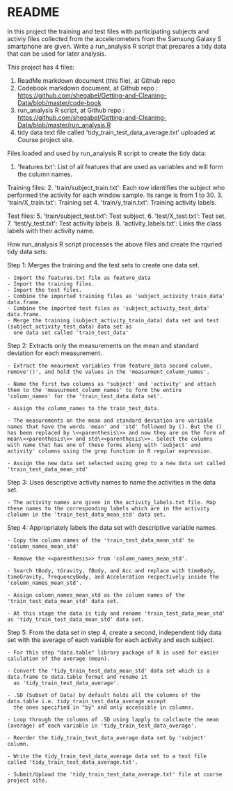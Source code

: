 
README
====================================================

In this project the training and test files with participating subjects and activiy files collected from the accelerometers 
from the Samsung Galaxy S smartphone are given. Write a run_analysis R script that prepares a tidy data that can be used for later analysis.

This project has 4 files:

1. ReadMe markdown document (this file),  at Github repo
2. Codebook markdown document,  at Github repo : https://github.com/shegabel/Getting-and-Cleaning-Data/blob/master/code-book
3. run_analysis R script, at Github repo : https://github.com/shegabel/Getting-and-Cleaning-Data/blob/master/run_analysis.R
4. tidy data text file called 'tidy_train_test_data_average.txt' uploaded at Course project site. 


Files loaded and used by run_analysis R script to create the tidy data:

 1. 'features.txt': List of all features that are used as variables and will form the column names.
 
 Training files:
 2. 'train/subject_train.txt': Each row identifies the subject who performed the activity for each window sample. 
     Its range is from 1 to 30.
 3. 'train/X_train.txt': Training set
 4. 'train/y_train.txt': Training activity labels.
 
 Test files:
 5. 'train/subject_test.txt': Test subject.
 6. 'test/X_test.txt': Test set.
 7. 'test/y_test.txt': Test activity labels.
 8. 'activity_labels.txt': Links the class labels with their activity name.


How run_analysis R script processes the above files and create the rquried tidy data sets:


Step 1: Merges the training and the test sets to create one data set.

	- Import the features.txt file as feature_data
	- Import the training files.
	- Import the test files.
	- Combine the imported training files as 'subject_activity_train_data' data.frame.
	- Combine the imported test files as 'subject_activity_test_data' data.frame.
	- Merge the training (subject_activity_train_data) data set and test (subject_activity_test_data) data set as 
	  one data set called 'train_test_data'

Step 2: Extracts only the measurements on the mean and standard deviation for each measurement.

	- Extract the meaurment variables from feature_data second column, remove'()', and hold the values in the 'measurment_column_names'.

	- Name the first two columns as "subject' and 'activity' and attach them to the 'measurment_column_names' to form the entire 'column_names' for the 'train_test_data data set'.

	- Assign the column_names to the train_test_data.

	- The measurements on the mean and standard deviation are variable names that have the words 'mean' and 'std' followed by (). But the () has been replaced by \<<parenthesis\>> and now they are on the form of mean\<<parenthesis\>> and std\<<parenthesis\>>. Select the columns with name that has one of these forms along with 'subject' and activity' columns using the grep function in R regular expression.

	- Assign the new data set selected using grep to a new data set called 'train_test_data_mean_std'


Step 3: Uses descriptive activity names to name the activities in the data set.

	- The activity names are given in the activity_labels.txt file. Map these names to the corresponding labels which are in the activity clolumn in the 'train_test_data_mean_std' data set.


Step 4: Appropriately labels the data set with descriptive variable names.

	- Copy the column names of the 'train_test_data_mean_std' to 'column_names_mean_std'
	
	- Remove the <<parenthesis>> from 'column_names_mean_std'.

	- Search tBody, tGravity, fBody, and Acc and replace with timeBody, timeGravity, frequencyBody, and Acceleration recpectively inside the 'column_names_mean_std'.

	- Assign column_names_mean_std as the column names of the 'train_test_data_mean_std' data set.

	- At this stage the data is tidy and rename 'train_test_data_mean_std' as 'tidy_train_test_data_mean_std' data set.


Step 5: From the data set in step 4, create a second, independent tidy data set with the average of each variable for each activity and each subject.

	- For this step "data.table" library package of R is used for easier calulation of the average (mean).

	- Convert the 'tidy_train_test_data_mean_std' data set which is a data.frame to data.table format and rename it 
	  as 'tidy_train_test_data_average'.

	- .SD (Subset of Data) by default holds all the columns of the data.table i.e. tidy_train_test_data_average except 
	  the ones specified in "by" and only accessible in columns. 

	- Loop through the columns of .SD using lapply to calclaute the mean (average) of each variable in 'tidy_train_test_data_average'.

	- Reorder the tidy_train_test_data_average data set by 'subject' column.

	- Write the tidy_train_test_data_average data set to a text file called 'tidy_train_test_data_average.txt'.

	- Submit/Upload the 'tidy_train_test_data_average.txt' file at course project site.
